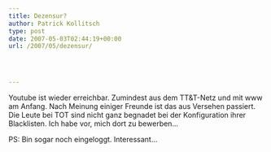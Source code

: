 ```yaml
---
title: Dezensur?
author: Patrick Kollitsch
type: post
date: 2007-05-03T02:44:19+00:00
url: /2007/05/dezensur/




---
```

Youtube ist wieder erreichbar. Zumindest aus dem TT&T-Netz und mit www am Anfang. Nach Meinung einiger Freunde ist das aus Versehen passiert. Die Leute bei <span class="caps">TOT</span> sind nicht ganz begnadet bei der Konfiguration ihrer Blacklisten. Ich habe vor, mich dort zu bewerben&#8230;

PS: Bin sogar noch eingeloggt. Interessant&#8230;